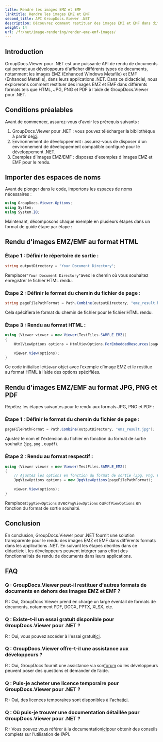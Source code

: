 ```yaml
---
title: Rendre les images EMZ et EMF
linktitle: Rendre les images EMZ et EMF
second_title: API GroupDocs.Viewer .NET
description: Découvrez comment restituer des images EMZ et EMF dans différents formats à l'aide de GroupDocs.Viewer pour .NET. Tutoriel facile à suivre pour les développeurs.
weight: 14
url: /fr/net/image-rendering/render-emz-emf-images/
---
```

## Introduction

GroupDocs.Viewer pour .NET est une puissante API de rendu de documents qui permet aux développeurs d'afficher différents types de documents, notamment les images EMZ (Enhanced Windows Metafile) et EMF (Enhanced Metafile), dans leurs applications .NET. Dans ce didacticiel, nous explorerons comment restituer des images EMZ et EMF dans différents formats tels que HTML, JPG, PNG et PDF à l'aide de GroupDocs.Viewer pour .NET.

## Conditions préalables

Avant de commencer, assurez-vous d'avoir les prérequis suivants :

1.  GroupDocs.Viewer pour .NET : vous pouvez télécharger la bibliothèque à partir de[ici](https://releases.groupdocs.com/viewer/net/).
2. Environnement de développement : assurez-vous de disposer d'un environnement de développement compatible configuré pour le développement .NET.
3. Exemples d'images EMZ/EMF : disposez d'exemples d'images EMZ et EMF pour le rendu.

## Importer des espaces de noms

Avant de plonger dans le code, importons les espaces de noms nécessaires :

```csharp
using GroupDocs.Viewer.Options;
using System;
using System.IO;
```

Maintenant, décomposons chaque exemple en plusieurs étapes dans un format de guide étape par étape :

## Rendu d'images EMZ/EMF au format HTML

### Étape 1 : Définir le répertoire de sortie :
```csharp
string outputDirectory = "Your Document Directory";
```
 Remplacer`"Your Document Directory"`avec le chemin où vous souhaitez enregistrer le fichier HTML rendu.

### Étape 2 : Définir le format du chemin du fichier de page :
```csharp
string pageFilePathFormat = Path.Combine(outputDirectory, "emz_result.html");
```
Cela spécifiera le format du chemin de fichier pour le fichier HTML rendu.

### Étape 3 : Rendu au format HTML :
```csharp
using (Viewer viewer = new Viewer(TestFiles.SAMPLE_EMZ))
{
    HtmlViewOptions options = HtmlViewOptions.ForEmbeddedResources(pageFilePathFormat);
    
    viewer.View(options);
}
```
 Ce code initialise le`Viewer` objet avec l’exemple d’image EMZ et le restitue au format HTML à l’aide des options spécifiées.

## Rendu d'images EMZ/EMF au format JPG, PNG et PDF

Répétez les étapes suivantes pour le rendu aux formats JPG, PNG et PDF :

### Étape 1 : Définir le format du chemin du fichier de page :
```csharp
pageFilePathFormat = Path.Combine(outputDirectory, "emz_result.jpg");
```
Ajustez le nom et l'extension du fichier en fonction du format de sortie souhaité (`jpg`, `png` , ou`pdf`).

### Étape 2 : Rendu au format respectif :
```csharp
using (Viewer viewer = new Viewer(TestFiles.SAMPLE_EMZ))
{
    // Ajustez les options en fonction du format de sortie (Jpg, Png, Pdf)
    JpgViewOptions options = new JpgViewOptions(pageFilePathFormat);
    
    viewer.View(options);
}
```
 Remplacer`JpgViewOptions` avec`PngViewOptions` ou`PdfViewOptions` en fonction du format de sortie souhaité.

## Conclusion

En conclusion, GroupDocs.Viewer pour .NET fournit une solution transparente pour le rendu des images EMZ et EMF dans différents formats dans les applications .NET. En suivant les étapes décrites dans ce didacticiel, les développeurs peuvent intégrer sans effort des fonctionnalités de rendu de documents dans leurs applications.

## FAQ

### Q : GroupDocs.Viewer peut-il restituer d'autres formats de documents en dehors des images EMZ et EMF ?
R : Oui, GroupDocs.Viewer prend en charge un large éventail de formats de documents, notamment PDF, DOCX, PPTX, XLSX, etc.

### Q : Existe-t-il un essai gratuit disponible pour GroupDocs.Viewer pour .NET ?
 R : Oui, vous pouvez accéder à l'essai gratuit[ici](https://releases.groupdocs.com/).

### Q : GroupDocs.Viewer offre-t-il une assistance aux développeurs ?
 R : Oui, GroupDocs fournit une assistance via son[forum](https://forum.groupdocs.com/c/viewer/9) où les développeurs peuvent poser des questions et demander de l’aide.

### Q : Puis-je acheter une licence temporaire pour GroupDocs.Viewer pour .NET ?
 R : Oui, des licences temporaires sont disponibles à l'achat[ici](https://purchase.groupdocs.com/temporary-license/).

### Q : Où puis-je trouver une documentation détaillée pour GroupDocs.Viewer pour .NET ?
 R : Vous pouvez vous référer à la documentation[ici](https://tutorials.groupdocs.com/viewer/net/)pour obtenir des conseils complets sur l’utilisation de l’API.